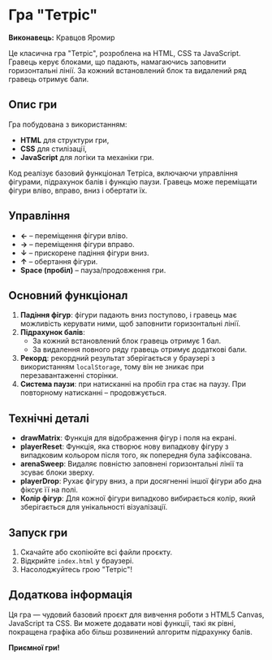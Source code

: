 # Гра "Тетріс"

**Виконавець:** Кравцов Яромир

Це класична гра "Тетріс", розроблена на HTML, CSS та JavaScript. Гравець керує блоками, що падають, намагаючись заповнити горизонтальні лінії. За кожний встановлений блок та видалений ряд гравець отримує бали.

## Опис гри

Гра побудована з використанням:
- **HTML** для структури гри,
- **CSS** для стилізації,
- **JavaScript** для логіки та механіки гри.

Код реалізує базовий функціонал Тетріса, включаючи управління фігурами, підрахунок балів і функцію паузи. Гравець може переміщати фігури вліво, вправо, вниз і обертати їх.

## Управління

- **←** – переміщення фігури вліво.
- **→** – переміщення фігури вправо.
- **↓** – прискорене падіння фігури вниз.
- **↑** – обертання фігури.
- **Space (пробіл)** – пауза/продовження гри.

## Основний функціонал

1. **Падіння фігур**: фігури падають вниз поступово, і гравець має можливість керувати ними, щоб заповнити горизонтальні лінії.
2. **Підрахунок балів**:
   - За кожний встановлений блок гравець отримує 1 бал.
   - За видалення повного ряду гравець отримує додаткові бали.
3. **Рекорд**: рекордний результат зберігається у браузері з використанням `localStorage`, тому він не зникає при перезавантаженні сторінки.
4. **Система паузи**: при натисканні на пробіл гра стає на паузу. При повторному натисканні – продовжується.

## Технічні деталі

- **drawMatrix**: Функція для відображення фігур і поля на екрані.
- **playerReset**: Функція, яка створює нову випадкову фігуру з випадковим кольором після того, як попередня була зафіксована.
- **arenaSweep**: Видаляє повністю заповнені горизонтальні лінії та зсуває блоки зверху.
- **playerDrop**: Рухає фігуру вниз, а при досягненні іншої фігури або дна фіксує її на полі.
- **Колір фігур**: Для кожної фігури випадково вибирається колір, який зберігається для унікальності візуалізації.

## Запуск гри

1. Скачайте або скопіюйте всі файли проєкту.
2. Відкрийте `index.html` у браузері.
3. Насолоджуйтесь грою "Тетріс"!

## Додаткова інформація

Ця гра — чудовий базовий проєкт для вивчення роботи з HTML5 Canvas, JavaScript та CSS. Ви можете додавати нові функції, такі як рівні, покращена графіка або більш розвинений алгоритм підрахунку балів.

**Приємної гри!**
